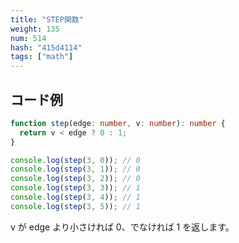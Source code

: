 ```yaml
---
title: "STEP関数"
weight: 135
num: 514
hash: "415d4114"
tags: ["math"]
---
```


## コード例

```typescript
function step(edge: number, v: number): number {
  return v < edge ? 0 : 1;
}
```

```typescript
console.log(step(3, 0)); // 0
console.log(step(3, 1)); // 0
console.log(step(3, 2)); // 0
console.log(step(3, 3)); // 1
console.log(step(3, 4)); // 1
console.log(step(3, 5)); // 1
```

v が edge より小さければ 0、でなければ 1 を返します。
